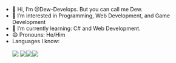 - 👋 Hi, I’m @Dew-Develops. But you can call me Dew.
- 👀 I’m interested in Programming, Web Development, and Game Development
- 🌱 I’m currently learning: C# and Web Development.
- 😄 Pronouns: He/Him
- Languages I know:
  <br>
  <br>
<img src="https://raw.githubusercontent.com/amooo-ooo/MIcons/main/src/python.svg"> <img src="https://raw.githubusercontent.com/amooo-ooo/MIcons/main/src/svelte.svg"><img src="https://raw.githubusercontent.com/amooo-ooo/MIcons/main/src/sass.svg"><img src="https://raw.githubusercontent.com/amooo-ooo/MIcons/main/src/typescript.svg">
